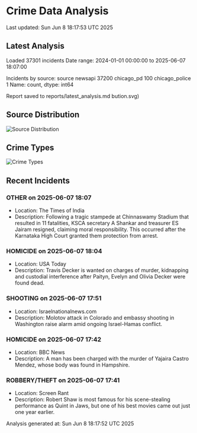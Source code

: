 # Crime Data Analysis
Last updated: Sun Jun  8 18:17:53 UTC 2025

## Latest Analysis

Loaded 37301 incidents
Date range: 2024-01-01 00:00:00 to 2025-06-07 18:07:00

Incidents by source:
source
newsapi           37200
chicago_pd          100
chicago_police        1
Name: count, dtype: int64

Report saved to reports/latest_analysis.md
bution.svg)

## Source Distribution
![Source Distribution](images/source_distribution.svg)

## Crime Types
![Crime Types](images/crime_types.svg)

## Recent Incidents

### OTHER on 2025-06-07 18:07
- Location: The Times of India
- Description: Following a tragic stampede at Chinnaswamy Stadium that resulted in 11 fatalities, KSCA secretary A Shankar and treasurer ES Jairam resigned, claiming moral responsibility. This occurred after the Karnataka High Court granted them protection from arrest.


### HOMICIDE on 2025-06-07 18:04
- Location: USA Today
- Description: Travis Decker is wanted on charges of murder, kidnapping and custodial interference after Paityn, Evelyn and Olivia Decker were found dead.


### SHOOTING on 2025-06-07 17:51
- Location: Israelnationalnews.com
- Description: Molotov attack in Colorado and embassy shooting in Washington raise alarm amid ongoing Israel-Hamas conflict.


### HOMICIDE on 2025-06-07 17:42
- Location: BBC News
- Description: A man has been charged with the murder of Yajaira Castro Mendez, whose body was found in Hampshire.


### ROBBERY/THEFT on 2025-06-07 17:41
- Location: Screen Rant
- Description: Robert Shaw is most famous for his scene-stealing performance as Quint in Jaws, but one of his best movies came out just one year earlier.

Analysis generated at: Sun Jun  8 18:17:52 UTC 2025
